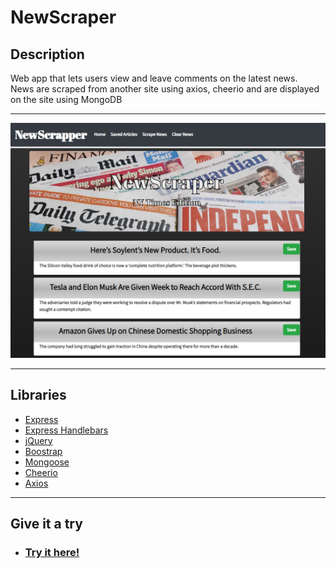 # **NewScraper**

## Description  
Web app that lets users view and leave comments on the latest news.<br>
News are scraped from another site using axios, cheerio and are displayed on the site using MongoDB
***
![Demo](./public/demo/NewScraper.png)
***
## Libraries
   * [Express](https://www.npmjs.com/package/express)
   * [Express Handlebars](https://www.npmjs.com/package/express-handlebars)
   * [jQuery](https://jquery.com/)
   * [Boostrap](https://getbootstrap.com/)
   * [Mongoose](https://mongoosejs.com/)
   * [Cheerio](https://www.npmjs.com/package/cheerio)
   * [Axios](https://www.npmjs.com/package/axios)

***
## **Give it a try**
* ### [Try it here!](https://fevl-newscraper.herokuapp.com/)
